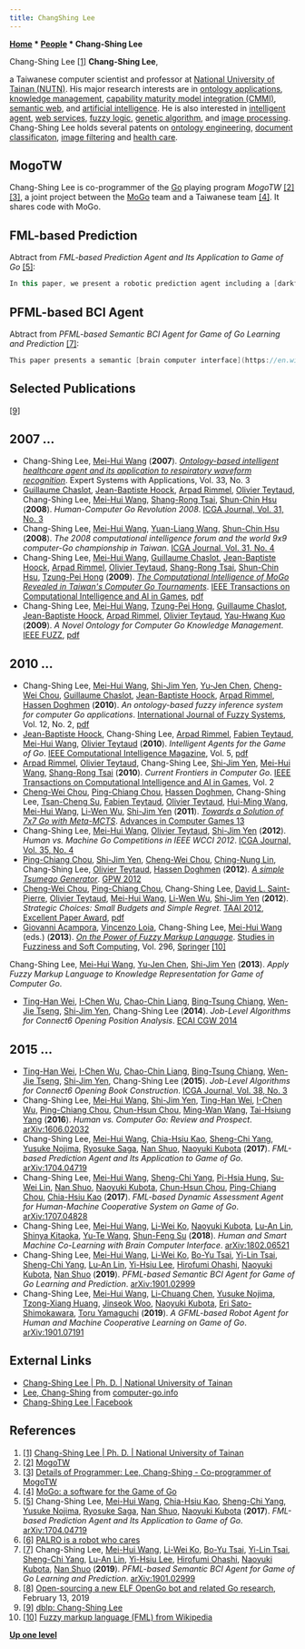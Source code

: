 ```yaml
---
title: ChangShing Lee
---
```

**[Home](Home "Home") * [People](People "People") * Chang-Shing Lee**

[](File:Changshinglee.jpg) Chang-Shing Lee <a id="cite-note-1" href="#cite-ref-1">[1]</a>
**Chang-Shing Lee**,

a Taiwanese computer scientist and professor at [National University of Tainan (NUTN)](https://en.wikipedia.org/wiki/National_University_of_Tainan). His major research interests are in [ontology applications](https://en.wikipedia.org/wiki/Ontology_engineering), [knowledge management](https://en.wikipedia.org/wiki/Knowledge_management), [capability maturity model integration (CMMI)](https://en.wikipedia.org/wiki/Capability_Maturity_Model_Integration), [semantic web](https://en.wikipedia.org/wiki/Semantic_Web), and [artificial intelligence](Artificial_Intelligence "Artificial Intelligence"). He is also interested in [intelligent agent](https://en.wikipedia.org/wiki/Intelligent_agent), [web services](https://en.wikipedia.org/wiki/Web_service), [fuzzy logic](https://en.wikipedia.org/wiki/Fuzzy_logic), [genetic algorithm](Genetic_Programming "Genetic Programming"), and [image processing](https://en.wikipedia.org/wiki/Image_processing). Chang-Shing Lee holds several patents on [ontology engineering](https://en.wikipedia.org/wiki/Ontology_engineering), [document classificaton](https://en.wikipedia.org/wiki/Document_classification), [image filtering](<https://en.wikipedia.org/wiki/Kernel_(image_processing)>) and [health care](https://en.wikipedia.org/wiki/Health_care).

## MogoTW

Chang-Shing Lee is co-programmer of the [Go](Go "Go") playing program *MogoTW* <a id="cite-note-2" href="#cite-ref-2">[2]</a> <a id="cite-note-3" href="#cite-ref-3">[3]</a>, a joint project between the [MoGo](https://www.game-ai-forum.org/icga-tournaments/program.php?id=515) team and a Taiwanese team <a id="cite-note-4" href="#cite-ref-4">[4]</a>. It shares code with MoGo.

## FML-based Prediction

Abtract from *FML-based Prediction Agent and Its Application to Game of Go* <a id="cite-note-5" href="#cite-ref-5">[5]</a>:

```C++
In this paper, we present a robotic prediction agent including a [darkforest](https://en.wikipedia.org/wiki/Darkforest) [Go](Go "Go") engine, a [fuzzy markup language](https://en.wikipedia.org/wiki/Fuzzy_markup_language) (FML) assessment engine, an FML-based decision support engine, and a [robot engine](Robots "Robots") for game of Go application. The knowledge base and rule base of FML assessment engine are constructed by referring the information from the darkforest Go engine located in [NUTN](https://en.wikipedia.org/wiki/National_University_of_Tainan) and [OPU](https://en.wikipedia.org/wiki/Osaka_Prefecture_University), for example, the number of [MCTS](Monte-Carlo_Tree_Search "Monte-Carlo Tree Search") simulations and winning rate prediction. The proposed robotic prediction agent first retrieves the database of Go competition website, and then the FML assessment engine infers the winning possibility based on the information generated by darkforest Go engine. The FML-based decision support engine computes the winning possibility based on the partial game situation inferred by FML assessment engine. Finally, the robot engine combines with the human-friendly robot partner PALRO <a id="cite-note-6" href="#cite-ref-6">[6]</a>, produced by FujiSoft Incorporated, to report the game situation to human Go players. Experimental results show that the FML-based prediction agent can work effectively. 

```

## PFML-based BCI Agent

Abtract from *PFML-based Semantic BCI Agent for Game of Go Learning and Prediction* <a id="cite-note-7" href="#cite-ref-7">[7]</a>:

```C++
This paper presents a semantic [brain computer interface](https://en.wikipedia.org/wiki/Brain%E2%80%93computer_interface) (BCI) agent with [particle swarm optimization](https://en.wikipedia.org/wiki/Particle_swarm_optimization) (PSO) based on a [Fuzzy Markup Language](https://en.wikipedia.org/wiki/Fuzzy_markup_language) (FML) for [Go](Go "Go") [learning](Learning "Learning") and prediction applications.  Additionally, we also establish an Open Go [Darkforest](https://en.wikipedia.org/wiki/Darkforest) (OGD) cloud platform with Facebook AI research (FAIR) open source Darkforest and ELF OpenGo AI bots <a id="cite-note-8" href="#cite-ref-8">[8]</a>. The Japanese robot Palro will simultaneously predict the move advantage in the board game Go to the Go players for reference or learning. The proposed semantic BCI agent operates efficiently by the human-based BCI data from their [brain waves](https://en.wikipedia.org/wiki/Neural_oscillation) and machine-based game data from the prediction of the OGD cloud platform for optimizing the parameters between humans and machines. Experimental results show that the proposed human and smart machine co-learning mechanism performs favorably. We hope to provide students with a better online learning environment, combining different kinds of handheld devices, robots, or computer equipment, to achieve a desired and intellectual learning goal in the future.  

```

## Selected Publications

<a id="cite-note-9" href="#cite-ref-9">[9]</a>

## 2007 ...

- Chang-Shing Lee, [Mei-Hui Wang](Mei-Hui_Wang "Mei-Hui Wang") (**2007**). *[Ontology-based intelligent healthcare agent and its application to respiratory waveform recognition](http://portal.acm.org/citation.cfm?id=1230143.1230209)*. Expert Systems with Applications, Vol. 33, No. 3
- [Guillaume Chaslot](Guillaume_Chaslot "Guillaume Chaslot"), [Jean-Baptiste Hoock](Jean-Baptiste_Hoock "Jean-Baptiste Hoock"), [Arpad Rimmel](index.php?title=Arpad_Rimmel&action=edit&redlink=1 "Arpad Rimmel (page does not exist)"), [Olivier Teytaud](Olivier_Teytaud "Olivier Teytaud"), Chang-Shing Lee, [Mei-Hui Wang](Mei-Hui_Wang "Mei-Hui Wang"), [Shang-Rong Tsai](index.php?title=Shang-Rong_Tsai&action=edit&redlink=1 "Shang-Rong Tsai (page does not exist)"), [Shun-Chin Hsu](Shun-Chin_Hsu "Shun-Chin Hsu") (**2008**). *Human-Computer Go Revolution 2008*. [ICGA Journal, Vol. 31, No. 3](ICGA_Journal#31_3 "ICGA Journal")
- Chang-Shing Lee, [Mei-Hui Wang](Mei-Hui_Wang "Mei-Hui Wang"), [Yuan-Liang Wang](index.php?title=Yuan-Liang_Wang&action=edit&redlink=1 "Yuan-Liang Wang (page does not exist)"), [Shun-Chin Hsu](Shun-Chin_Hsu "Shun-Chin Hsu") (**2008**). *The 2008 computational intelligence forum and the world 9x9 computer-Go championship in Taiwan*. [ICGA Journal, Vol. 31, No. 4](ICGA_Journal#31_4 "ICGA Journal")
- Chang-Shing Lee, [Mei-Hui Wang](Mei-Hui_Wang "Mei-Hui Wang"), [Guillaume Chaslot](Guillaume_Chaslot "Guillaume Chaslot"), [Jean-Baptiste Hoock](Jean-Baptiste_Hoock "Jean-Baptiste Hoock"), [Arpad Rimmel](index.php?title=Arpad_Rimmel&action=edit&redlink=1 "Arpad Rimmel (page does not exist)"), [Olivier Teytaud](Olivier_Teytaud "Olivier Teytaud"), [Shang-Rong Tsai](index.php?title=Shang-Rong_Tsai&action=edit&redlink=1 "Shang-Rong Tsai (page does not exist)"), [Shun-Chin Hsu](Shun-Chin_Hsu "Shun-Chin Hsu"), [Tzung-Pei Hong](index.php?title=Tzung-Pei_Hong&action=edit&redlink=1 "Tzung-Pei Hong (page does not exist)") (**2009**). *[The Computational Intelligence of MoGo Revealed in Taiwan's Computer Go Tournaments](http://hal.inria.fr/inria-00369786/)*. [IEEE Transactions on Computational Intelligence and AI in Games](IEEE#TOCIAIGAMES "IEEE"), [pdf](http://hal.inria.fr/docs/00/36/97/86/PDF/TCIAIG-2008-0010_Accepted_.pdf)
- Chang-Shing Lee, [Mei-Hui Wang](Mei-Hui_Wang "Mei-Hui Wang"), [Tzung-Pei Hong](index.php?title=Tzung-Pei_Hong&action=edit&redlink=1 "Tzung-Pei Hong (page does not exist)"), [Guillaume Chaslot](Guillaume_Chaslot "Guillaume Chaslot"), [Jean-Baptiste Hoock](Jean-Baptiste_Hoock "Jean-Baptiste Hoock"), [Arpad Rimmel](index.php?title=Arpad_Rimmel&action=edit&redlink=1 "Arpad Rimmel (page does not exist)"), [Olivier Teytaud](Olivier_Teytaud "Olivier Teytaud"), [Yau-Hwang Kuo](index.php?title=Yau-Hwang_Kuo&action=edit&redlink=1 "Yau-Hwang Kuo (page does not exist)") (**2009**). *A Novel Ontology for Computer Go Knowledge Management*. [IEEE FUZZ](IEEE "IEEE"), [pdf](http://hal.inria.fr/docs/00/38/64/76/PDF/fuzz.pdf)

## 2010 ...

- Chang-Shing Lee, [Mei-Hui Wang](Mei-Hui_Wang "Mei-Hui Wang"), [Shi-Jim Yen](Shi-Jim_Yen "Shi-Jim Yen"), [Yu-Jen Chen](index.php?title=Yu-Jen_Chen&action=edit&redlink=1 "Yu-Jen Chen (page does not exist)"), [Cheng-Wei Chou](Cheng-Wei_Chou "Cheng-Wei Chou"), [Guillaume Chaslot](Guillaume_Chaslot "Guillaume Chaslot"), [Jean-Baptiste Hoock](Jean-Baptiste_Hoock "Jean-Baptiste Hoock"), [Arpad Rimmel](index.php?title=Arpad_Rimmel&action=edit&redlink=1 "Arpad Rimmel (page does not exist)"), [Hassen Doghmen](index.php?title=Hassen_Doghmen&action=edit&redlink=1 "Hassen Doghmen (page does not exist)") (**2010**). *An ontology-based fuzzy inference system for computer Go applications*. [International Journal of Fuzzy Systems](http://www.ijfs.org.tw/), Vol. 12, No. 2, [pdf](https://www.researchgate.net/profile/Cheng_Wei_Chou/publication/265231387_An_Ontology-based_Fuzzy_Inference_System_for_Computer_Go_Applications/links/5498343f0cf2c5a7e342a903.pdf)
- [Jean-Baptiste Hoock](Jean-Baptiste_Hoock "Jean-Baptiste Hoock"), Chang-Shing Lee, [Arpad Rimmel](index.php?title=Arpad_Rimmel&action=edit&redlink=1 "Arpad Rimmel (page does not exist)"), [Fabien Teytaud](Fabien_Teytaud "Fabien Teytaud"), [Mei-Hui Wang](Mei-Hui_Wang "Mei-Hui Wang"), [Olivier Teytaud](Olivier_Teytaud "Olivier Teytaud") (**2010**). *Intelligent Agents for the Game of Go*. [IEEE Computational Intelligence Magazine](IEEE#CIM "IEEE"), Vol. 5, [pdf](https://hal.inria.fr/inria-00544758v2/document)
- [Arpad Rimmel](index.php?title=Arpad_Rimmel&action=edit&redlink=1 "Arpad Rimmel (page does not exist)"), [Olivier Teytaud](Olivier_Teytaud "Olivier Teytaud"), Chang-Shing Lee, [Shi-Jim Yen](Shi-Jim_Yen "Shi-Jim Yen"), [Mei-Hui Wang](Mei-Hui_Wang "Mei-Hui Wang"), [Shang-Rong Tsai](index.php?title=Shang-Rong_Tsai&action=edit&redlink=1 "Shang-Rong Tsai (page does not exist)") (**2010**). *Current Frontiers in Computer Go*. [IEEE Transactions on Computational Intelligence and AI in Games](IEEE#TOCIAIGAMES "IEEE"), Vol. 2
- [Cheng-Wei Chou](Cheng-Wei_Chou "Cheng-Wei Chou"), [Ping-Chiang Chou](index.php?title=Ping-Chiang_Chou&action=edit&redlink=1 "Ping-Chiang Chou (page does not exist)"), [Hassen Doghmen](index.php?title=Hassen_Doghmen&action=edit&redlink=1 "Hassen Doghmen (page does not exist)"), Chang-Shing Lee, [Tsan-Cheng Su](index.php?title=Tsan-Cheng_Su&action=edit&redlink=1 "Tsan-Cheng Su (page does not exist)"), [Fabien Teytaud](Fabien_Teytaud "Fabien Teytaud"), [Olivier Teytaud](Olivier_Teytaud "Olivier Teytaud"), [Hui-Ming Wang](index.php?title=Hui-Ming_Wang&action=edit&redlink=1 "Hui-Ming Wang (page does not exist)"), [Mei-Hui Wang](Mei-Hui_Wang "Mei-Hui Wang"), [Li-Wen Wu](index.php?title=Li-Wen_Wu&action=edit&redlink=1 "Li-Wen Wu (page does not exist)"), [Shi-Jim Yen](Shi-Jim_Yen "Shi-Jim Yen") (**2011**). *[Towards a Solution of 7x7 Go with Meta-MCTS](http://link.springer.com/chapter/10.1007/978-3-642-31866-5_8)*. [Advances in Computer Games 13](Advances_in_Computer_Games_13 "Advances in Computer Games 13")
- Chang-Shing Lee, [Mei-Hui Wang](Mei-Hui_Wang "Mei-Hui Wang"), [Olivier Teytaud](Olivier_Teytaud "Olivier Teytaud"), [Shi-Jim Yen](Shi-Jim_Yen "Shi-Jim Yen") (**2012**). *Human vs. Machine Go Competitions in IEEE WCCI 2012*. [ICGA Journal, Vol. 35, No. 4](ICGA_Journal#35_4 "ICGA Journal")
- [Ping-Chiang Chou](index.php?title=Ping-Chiang_Chou&action=edit&redlink=1 "Ping-Chiang Chou (page does not exist)"), [Shi-Jim Yen](Shi-Jim_Yen "Shi-Jim Yen"), [Cheng-Wei Chou](Cheng-Wei_Chou "Cheng-Wei Chou"), [Ching-Nung Lin](index.php?title=Ching-Nung_Lin&action=edit&redlink=1 "Ching-Nung Lin (page does not exist)"), Chang-Shing Lee, [Olivier Teytaud](Olivier_Teytaud "Olivier Teytaud"), [Hassen Doghmen](index.php?title=Hassen_Doghmen&action=edit&redlink=1 "Hassen Doghmen (page does not exist)") (**2012**). *[A simple Tsumego Generator](https://hal.inria.fr/hal-00766190)*. [GPW 2012](Conferences#GPW17 "Conferences")
- [Cheng-Wei Chou](Cheng-Wei_Chou "Cheng-Wei Chou"), [Ping-Chiang Chou](index.php?title=Ping-Chiang_Chou&action=edit&redlink=1 "Ping-Chiang Chou (page does not exist)"), Chang-Shing Lee, [David L. Saint-Pierre](index.php?title=David_L._Saint-Pierre&action=edit&redlink=1 "David L. Saint-Pierre (page does not exist)"), [Olivier Teytaud](Olivier_Teytaud "Olivier Teytaud"), [Mei-Hui Wang](Mei-Hui_Wang "Mei-Hui Wang"), [Li-Wen Wu](index.php?title=Li-Wen_Wu&action=edit&redlink=1 "Li-Wen Wu (page does not exist)"), [Shi-Jim Yen](Shi-Jim_Yen "Shi-Jim Yen") (**2012**). *Strategic Choices: Small Budgets and Simple Regret*. [TAAI 2012](index.php?title=TAAI_2012&action=edit&redlink=1 "TAAI 2012 (page does not exist)"), [Excellent Paper Award](http://www.csie.ndhu.edu.tw/csieweb/en/node/685), [pdf](https://hal.inria.fr/hal-00753145v2/document)
- [Giovanni Acampora](https://dblp.uni-trier.de/pers/hd/a/Acampora:Giovanni), [Vincenzo Loia](https://dblp.uni-trier.de/pers/hd/l/Loia:Vincenzo), Chang-Shing Lee, [Mei-Hui Wang](Mei-Hui_Wang "Mei-Hui Wang") (eds.) (**2013**). *[On the Power of Fuzzy Markup Language](https://link.springer.com/book/10.1007%2F978-3-642-35488-5)*. [Studies in Fuzziness and Soft Computing](https://link.springer.com/bookseries/2941), Vol. 296, [Springer](https://en.wikipedia.org/wiki/Springer_Science%2BBusiness_Media) <a id="cite-note-10" href="#cite-ref-10">[10]</a>

Chang-Shing Lee, [Mei-Hui Wang](Mei-Hui_Wang "Mei-Hui Wang"), [Yu-Jen Chen](index.php?title=Yu-Jen_Chen&action=edit&redlink=1 "Yu-Jen Chen (page does not exist)"), [Shi-Jim Yen](Shi-Jim_Yen "Shi-Jim Yen") (**2013**). *Apply Fuzzy Markup Language to Knowledge Representation for Game of Computer Go*.

- [Ting-Han Wei](Ting-Han_Wei "Ting-Han Wei"), [I-Chen Wu](I-Chen_Wu "I-Chen Wu"), [Chao-Chin Liang](Chao-Chin_Liang "Chao-Chin Liang"), [Bing-Tsung Chiang](Bing-Tsung_Chiang "Bing-Tsung Chiang"), [Wen-Jie Tseng](Wen-Jie_Tseng "Wen-Jie Tseng"), [Shi-Jim Yen](Shi-Jim_Yen "Shi-Jim Yen"), Chang-Shing Lee (**2014**). *Job-Level Algorithms for Connect6 Opening Position Analysis*. [ECAI CGW 2014](index.php?title=ECAI_CGW_2014&action=edit&redlink=1 "ECAI CGW 2014 (page does not exist)")

## 2015 ...

- [Ting-Han Wei](Ting-Han_Wei "Ting-Han Wei"), [I-Chen Wu](I-Chen_Wu "I-Chen Wu"), [Chao-Chin Liang](Chao-Chin_Liang "Chao-Chin Liang"), [Bing-Tsung Chiang](Bing-Tsung_Chiang "Bing-Tsung Chiang"), [Wen-Jie Tseng](Wen-Jie_Tseng "Wen-Jie Tseng"), [Shi-Jim Yen](Shi-Jim_Yen "Shi-Jim Yen"), Chang-Shing Lee (**2015**). *Job-Level Algorithms for Connect6 Opening Book Construction*. [ICGA Journal, Vol. 38, No. 3](ICGA_Journal#38_3 "ICGA Journal")
- Chang-Shing Lee, [Mei-Hui Wang](Mei-Hui_Wang "Mei-Hui Wang"), [Shi-Jim Yen](Shi-Jim_Yen "Shi-Jim Yen"), [Ting-Han Wei](Ting-Han_Wei "Ting-Han Wei"), [I-Chen Wu](I-Chen_Wu "I-Chen Wu"), [Ping-Chiang Chou](index.php?title=Ping-Chiang_Chou&action=edit&redlink=1 "Ping-Chiang Chou (page does not exist)"), [Chun-Hsun Chou](index.php?title=Chun-Hsun_Chou&action=edit&redlink=1 "Chun-Hsun Chou (page does not exist)"), [Ming-Wan Wang](index.php?title=Ming-Wan_Wang&action=edit&redlink=1 "Ming-Wan Wang (page does not exist)"), [Tai-Hsiung Yang](index.php?title=Tai-Hsiung_Yang&action=edit&redlink=1 "Tai-Hsiung Yang (page does not exist)") (**2016**). *Human vs. Computer Go: Review and Prospect*. [arXiv:1606.02032](https://arxiv.org/abs/1606.02032)
- Chang-Shing Lee, [Mei-Hui Wang](Mei-Hui_Wang "Mei-Hui Wang"), [Chia-Hsiu Kao](Chia-Hsiu_Kao "Chia-Hsiu Kao"), [Sheng-Chi Yang](index.php?title=Sheng-Chi_Yang&action=edit&redlink=1 "Sheng-Chi Yang (page does not exist)"), [Yusuke Nojima](index.php?title=Yusuke_Nojima&action=edit&redlink=1 "Yusuke Nojima (page does not exist)"), [Ryosuke Saga](index.php?title=Ryosuke_Saga&action=edit&redlink=1 "Ryosuke Saga (page does not exist)"), [Nan Shuo](index.php?title=Nan_Shuo&action=edit&redlink=1 "Nan Shuo (page does not exist)"), [Naoyuki Kubota](Naoyuki_Kubota "Naoyuki Kubota") (**2017**). *FML-based Prediction Agent and Its Application to Game of Go*. [arXiv:1704.04719](https://arxiv.org/abs/1704.04719)
- Chang-Shing Lee, [Mei-Hui Wang](Mei-Hui_Wang "Mei-Hui Wang"), [Sheng-Chi Yang](index.php?title=Sheng-Chi_Yang&action=edit&redlink=1 "Sheng-Chi Yang (page does not exist)"), [Pi-Hsia Hung](index.php?title=Pi-Hsia_Hung&action=edit&redlink=1 "Pi-Hsia Hung (page does not exist)"), [Su-Wei Lin](index.php?title=Su-Wei_Lin&action=edit&redlink=1 "Su-Wei Lin (page does not exist)"), [Nan Shuo](index.php?title=Nan_Shuo&action=edit&redlink=1 "Nan Shuo (page does not exist)"), [Naoyuki Kubota](Naoyuki_Kubota "Naoyuki Kubota"), [Chun-Hsun Chou](index.php?title=Chun-Hsun_Chou&action=edit&redlink=1 "Chun-Hsun Chou (page does not exist)"), [Ping-Chiang Chou](index.php?title=Ping-Chiang_Chou&action=edit&redlink=1 "Ping-Chiang Chou (page does not exist)"), [Chia-Hsiu Kao](Chia-Hsiu_Kao "Chia-Hsiu Kao") (**2017**). *FML-based Dynamic Assessment Agent for Human-Machine Cooperative System on Game of Go*. [arXiv:1707.04828](https://arxiv.org/abs/1707.04828)
- Chang-Shing Lee, [Mei-Hui Wang](Mei-Hui_Wang "Mei-Hui Wang"), [Li-Wei Ko](index.php?title=Li-Wei_Ko&action=edit&redlink=1 "Li-Wei Ko (page does not exist)"), [Naoyuki Kubota](Naoyuki_Kubota "Naoyuki Kubota"), [Lu-An Lin](index.php?title=Lu-An_Lin&action=edit&redlink=1 "Lu-An Lin (page does not exist)"), [Shinya Kitaoka](index.php?title=Shinya_Kitaoka&action=edit&redlink=1 "Shinya Kitaoka (page does not exist)"), [Yu-Te Wang](index.php?title=Yu-Te_Wang&action=edit&redlink=1 "Yu-Te Wang (page does not exist)"), [Shun-Feng Su](index.php?title=Shun-Feng_Su&action=edit&redlink=1 "Shun-Feng Su (page does not exist)") (**2018**). *Human and Smart Machine Co-Learning with Brain Computer Interface*. [arXiv:1802.06521](https://arxiv.org/abs/1802.06521)
- Chang-Shing Lee, [Mei-Hui Wang](Mei-Hui_Wang "Mei-Hui Wang"), [Li-Wei Ko](index.php?title=Li-Wei_Ko&action=edit&redlink=1 "Li-Wei Ko (page does not exist)"), [Bo-Yu Tsai](index.php?title=Bo-Yu_Tsai&action=edit&redlink=1 "Bo-Yu Tsai (page does not exist)"), [Yi-Lin Tsai](index.php?title=Yi-Lin_Tsai&action=edit&redlink=1 "Yi-Lin Tsai (page does not exist)"), [Sheng-Chi Yang](index.php?title=Sheng-Chi_Yang&action=edit&redlink=1 "Sheng-Chi Yang (page does not exist)"), [Lu-An Lin](index.php?title=Lu-An_Lin&action=edit&redlink=1 "Lu-An Lin (page does not exist)"), [Yi-Hsiu Lee](index.php?title=Yi-Hsiu_Lee&action=edit&redlink=1 "Yi-Hsiu Lee (page does not exist)"), [Hirofumi Ohashi](index.php?title=Hirofumi_Ohashi&action=edit&redlink=1 "Hirofumi Ohashi (page does not exist)"), [Naoyuki Kubota](Naoyuki_Kubota "Naoyuki Kubota"), [Nan Shuo](index.php?title=Nan_Shuo&action=edit&redlink=1 "Nan Shuo (page does not exist)") (**2019**). *PFML-based Semantic BCI Agent for Game of Go Learning and Prediction*. [arXiv:1901.02999](https://arxiv.org/abs/1901.02999)
- Chang-Shing Lee, [Mei-Hui Wang](Mei-Hui_Wang "Mei-Hui Wang"), [Li-Chuang Chen](index.php?title=Li-Chuang_Chen&action=edit&redlink=1 "Li-Chuang Chen (page does not exist)"), [Yusuke Nojima](index.php?title=Yusuke_Nojima&action=edit&redlink=1 "Yusuke Nojima (page does not exist)"), [Tzong-Xiang Huang](index.php?title=Tzong-Xiang_Huang&action=edit&redlink=1 "Tzong-Xiang Huang (page does not exist)"), [Jinseok Woo](index.php?title=Jinseok_Woo&action=edit&redlink=1 "Jinseok Woo (page does not exist)"), [Naoyuki Kubota](Naoyuki_Kubota "Naoyuki Kubota"), [Eri Sato-Shimokawara](index.php?title=Eri_Sato-Shimokawara&action=edit&redlink=1 "Eri Sato-Shimokawara (page does not exist)"), [Toru Yamaguchi](index.php?title=Toru_Yamaguchi&action=edit&redlink=1 "Toru Yamaguchi (page does not exist)") (**2019**). *A GFML-based Robot Agent for Human and Machine Cooperative Learning on Game of Go*. [arXiv:1901.07191](http://export.arxiv.org/abs/1901.07191)

## External Links

- [Chang-Shing Lee | Ph. D. | National University of Tainan](https://www.researchgate.net/profile/Chang_Shing_Lee)
- [Lee, Chang-Shing](http://www.computer-go.info/db/operson.php?a=Lee%2C+Chang-Shing) from [computer-go.info](http://www.computer-go.info/)
- [Chang-Shing Lee | Facebook](https://www.facebook.com/changshing.lee.3)

## References

1. <a id="cite-ref-1" href="#cite-note-1">[1]</a> [Chang-Shing Lee | Ph. D. | National University of Tainan](https://www.researchgate.net/profile/Chang_Shing_Lee)
1. <a id="cite-ref-2" href="#cite-note-2">[2]</a> [MogoTW](http://www.computer-go.info/db/oprog.php?a=MogoTW)
1. <a id="cite-ref-3" href="#cite-note-3">[3]</a> [Details of Programmer: Lee, Chang-Shing - Co-programmer of MogoTW](http://www.computer-go.info/db/operson.php?a=Lee%2C+Chang-Shing)
1. <a id="cite-ref-4" href="#cite-note-4">[4]</a> [MoGo: a software for the Game of Go](http://www.lri.fr/~teytaud/mogo.html)
1. <a id="cite-ref-5" href="#cite-note-5">[5]</a> Chang-Shing Lee, [Mei-Hui Wang](Mei-Hui_Wang "Mei-Hui Wang"), [Chia-Hsiu Kao](Chia-Hsiu_Kao "Chia-Hsiu Kao"), [Sheng-Chi Yang](index.php?title=Sheng-Chi_Yang&action=edit&redlink=1 "Sheng-Chi Yang (page does not exist)"), [Yusuke Nojima](index.php?title=Yusuke_Nojima&action=edit&redlink=1 "Yusuke Nojima (page does not exist)"), [Ryosuke Saga](index.php?title=Ryosuke_Saga&action=edit&redlink=1 "Ryosuke Saga (page does not exist)"), [Nan Shuo](index.php?title=Nan_Shuo&action=edit&redlink=1 "Nan Shuo (page does not exist)"), [Naoyuki Kubota](Naoyuki_Kubota "Naoyuki Kubota") (**2017**). *FML-based Prediction Agent and Its Application to Game of Go*. [arXiv:1704.04719](https://arxiv.org/abs/1704.04719)
1. <a id="cite-ref-6" href="#cite-note-6">[6]</a> [PALRO is a robot who cares](https://palro.jp/en/)
1. <a id="cite-ref-7" href="#cite-note-7">[7]</a> Chang-Shing Lee, [Mei-Hui Wang](Mei-Hui_Wang "Mei-Hui Wang"), [Li-Wei Ko](index.php?title=Li-Wei_Ko&action=edit&redlink=1 "Li-Wei Ko (page does not exist)"), [Bo-Yu Tsai](index.php?title=Bo-Yu_Tsai&action=edit&redlink=1 "Bo-Yu Tsai (page does not exist)"), [Yi-Lin Tsai](index.php?title=Yi-Lin_Tsai&action=edit&redlink=1 "Yi-Lin Tsai (page does not exist)"), [Sheng-Chi Yang](index.php?title=Sheng-Chi_Yang&action=edit&redlink=1 "Sheng-Chi Yang (page does not exist)"), [Lu-An Lin](index.php?title=Lu-An_Lin&action=edit&redlink=1 "Lu-An Lin (page does not exist)"), [Yi-Hsiu Lee](index.php?title=Yi-Hsiu_Lee&action=edit&redlink=1 "Yi-Hsiu Lee (page does not exist)"), [Hirofumi Ohashi](index.php?title=Hirofumi_Ohashi&action=edit&redlink=1 "Hirofumi Ohashi (page does not exist)"), [Naoyuki Kubota](Naoyuki_Kubota "Naoyuki Kubota"), [Nan Shuo](index.php?title=Nan_Shuo&action=edit&redlink=1 "Nan Shuo (page does not exist)") (**2019**). *PFML-based Semantic BCI Agent for Game of Go Learning and Prediction*. [arXiv:1901.02999](https://arxiv.org/abs/1901.02999)
1. <a id="cite-ref-8" href="#cite-note-8">[8]</a> [Open-sourcing a new ELF OpenGo bot and related Go research](https://ai.facebook.com/blog/open-sourcing-new-elf-opengo-bot-and-go-research/), February 13, 2019
1. <a id="cite-ref-9" href="#cite-note-9">[9]</a> [dblp: Chang-Shing Lee](https://dblp.uni-trier.de/pers/hd/l/Lee:Chang=Shing)
1. <a id="cite-ref-10" href="#cite-note-10">[10]</a> [Fuzzy markup language (FML) from Wikipedia](https://en.wikipedia.org/wiki/Fuzzy_markup_language)

**[Up one level](People "People")**

